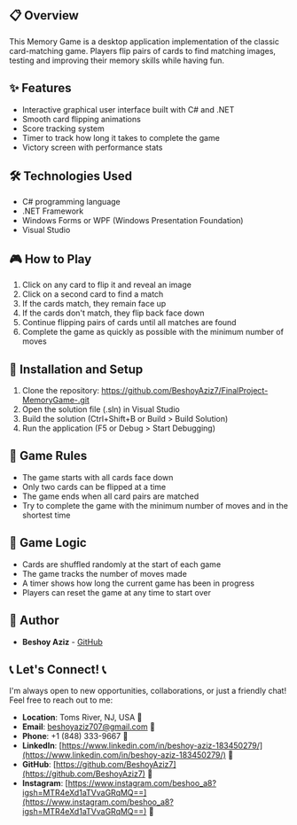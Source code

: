 ## 📋 Overview

This Memory Game is a desktop application implementation of the classic card-matching game. Players flip pairs of cards to find matching images, testing and improving their memory skills while having fun.

## ✨ Features

- Interactive graphical user interface built with C# and .NET
- Smooth card flipping animations
- Score tracking system
- Timer to track how long it takes to complete the game
- Victory screen with performance stats


## 🛠️ Technologies Used

- C# programming language
- .NET Framework
- Windows Forms or WPF (Windows Presentation Foundation)
- Visual Studio

## 🎮 How to Play

1. Click on any card to flip it and reveal an image
2. Click on a second card to find a match
3. If the cards match, they remain face up
4. If the cards don't match, they flip back face down
5. Continue flipping pairs of cards until all matches are found
6. Complete the game as quickly as possible with the minimum number of moves

## 🔧 Installation and Setup

1. Clone the repository:  https://github.com/BeshoyAziz7/FinalProject-MemoryGame-.git
2. Open the solution file (.sln) in Visual Studio
3. Build the solution (Ctrl+Shift+B or Build > Build Solution)
4. Run the application (F5 or Debug > Start Debugging)

## 📝 Game Rules

- The game starts with all cards face down
- Only two cards can be flipped at a time
- The game ends when all card pairs are matched
- Try to complete the game with the minimum number of moves and in the shortest time

## 🧩 Game Logic

- Cards are shuffled randomly at the start of each game
- The game tracks the number of moves made
- A timer shows how long the current game has been in progress
- Players can reset the game at any time to start over

## 👤 Author

- **Beshoy Aziz** - [GitHub](https://github.com/BeshoyAziz7)

## 📞 Let's Connect! 📞

I'm always open to new opportunities, collaborations, or just a friendly chat! Feel free to reach out to me:

* **Location**: Toms River, NJ, USA 📍
* **Email**: beshoyaziz707@gmail.com 📧
* **Phone**: +1 (848) 333-9667 📱
* **LinkedIn**: [https://www.linkedin.com/in/beshoy-aziz-183450279/](https://www.linkedin.com/in/beshoy-aziz-183450279/) 💼
* **GitHub**: [https://github.com/BeshoyAziz7](https://github.com/BeshoyAziz7) 🐙
* **Instagram**: [https://www.instagram.com/beshoo_a8?igsh=MTR4eXd1aTVvaGRqMQ==](https://www.instagram.com/beshoo_a8?igsh=MTR4eXd1aTVvaGRqMQ==) 📸


